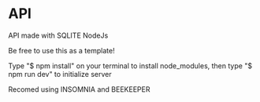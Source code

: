 # API
API made with SQLITE NodeJs

Be free to use this as a template!

Type "$ npm install" on your terminal to install node_modules, then type "$ npm run dev" to initialize server

Recomed using INSOMNIA and BEEKEEPER
